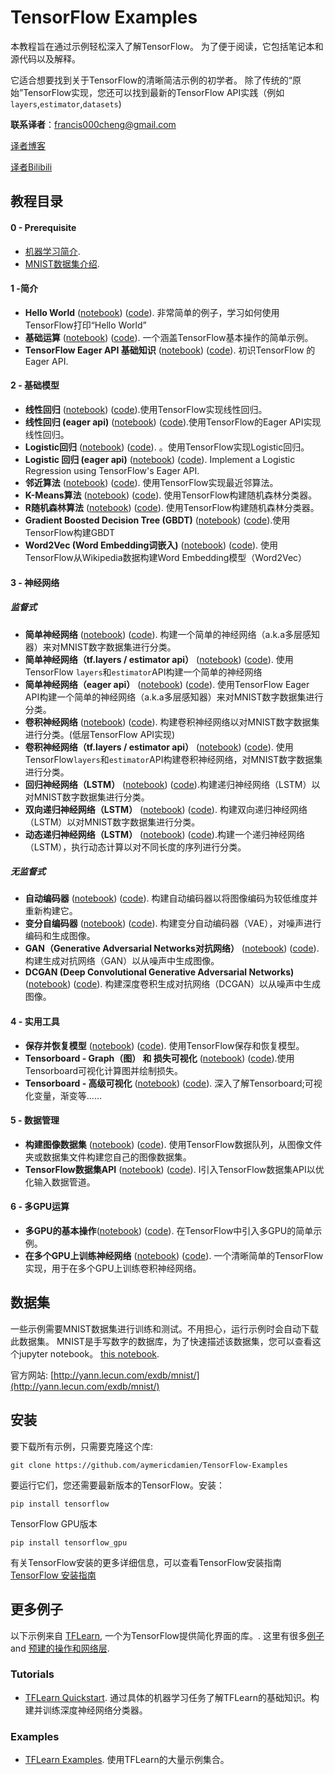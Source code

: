 # TensorFlow Examples

本教程旨在通过示例轻松深入了解TensorFlow。 为了便于阅读，它包括笔记本和源代码以及解释。

它适合想要找到关于TensorFlow的清晰简洁示例的初学者。 除了传统的“原始”TensorFlow实现，您还可以找到最新的TensorFlow API实践（例如`layers`,`estimator`,`datasets`)

**联系译者**：francis000cheng@gmail.com

[译者博客](https://francis0cheng.github.io/)

[译者Bilibili](http://space.bilibili.com/150239294?)

## 教程目录

#### 0 - Prerequisite

- [机器学习简介](https://github.com/aymericdamien/TensorFlow-Examples/blob/master/notebooks/0_Prerequisite/ml_introduction.ipynb).
- [MNIST数据集介绍](https://github.com/aymericdamien/TensorFlow-Examples/blob/master/notebooks/0_Prerequisite/mnist_dataset_intro.ipynb).

#### 1 -简介

- **Hello World** ([notebook](https://github.com/aymericdamien/TensorFlow-Examples/blob/master/notebooks/1_Introduction/helloworld.ipynb)) ([code](https://github.com/aymericdamien/TensorFlow-Examples/blob/master/examples/1_Introduction/helloworld.py)). 非常简单的例子，学习如何使用TensorFlow打印“Hello World”
- **基础运算** ([notebook](https://github.com/aymericdamien/TensorFlow-Examples/blob/master/notebooks/1_Introduction/basic_operations.ipynb)) ([code](https://github.com/aymericdamien/TensorFlow-Examples/blob/master/examples/1_Introduction/basic_operations.py)). 一个涵盖TensorFlow基本操作的简单示例。
- **TensorFlow Eager API 基础知识** ([notebook](https://github.com/aymericdamien/TensorFlow-Examples/blob/master/notebooks/1_Introduction/basic_eager_api.ipynb)) ([code](https://github.com/aymericdamien/TensorFlow-Examples/blob/master/examples/1_Introduction/basic_eager_api.py)). 初识TensorFlow 的 Eager API.

#### 2 - 基础模型

- **线性回归** ([notebook](https://github.com/aymericdamien/TensorFlow-Examples/blob/master/notebooks/2_BasicModels/linear_regression.ipynb)) ([code](https://github.com/aymericdamien/TensorFlow-Examples/blob/master/examples/2_BasicModels/linear_regression.py)).使用TensorFlow实现线性回归。
- **线性回归 (eager api)** ([notebook](https://github.com/aymericdamien/TensorFlow-Examples/blob/master/notebooks/2_BasicModels/linear_regression_eager_api.ipynb)) ([code](https://github.com/aymericdamien/TensorFlow-Examples/blob/master/examples/2_BasicModels/linear_regression_eager_api.py)).使用TensorFlow的Eager API实现线性回归。
- **Logistic回归** ([notebook](https://github.com/aymericdamien/TensorFlow-Examples/blob/master/notebooks/2_BasicModels/logistic_regression.ipynb)) ([code](https://github.com/aymericdamien/TensorFlow-Examples/blob/master/examples/2_BasicModels/logistic_regression.py)). 。使用TensorFlow实现Logistic回归。
- **Logistic 回归 (eager api)** ([notebook](https://github.com/aymericdamien/TensorFlow-Examples/blob/master/notebooks/2_BasicModels/logistic_regression_eager_api.ipynb)) ([code](https://github.com/aymericdamien/TensorFlow-Examples/blob/master/examples/2_BasicModels/logistic_regression_eager_api.py)). Implement a Logistic Regression using TensorFlow's Eager API.
- **邻近算法** ([notebook](https://github.com/aymericdamien/TensorFlow-Examples/blob/master/notebooks/2_BasicModels/nearest_neighbor.ipynb)) ([code](https://github.com/aymericdamien/TensorFlow-Examples/blob/master/examples/2_BasicModels/nearest_neighbor.py)). 使用TensorFlow实现最近邻算法。
- **K-Means算法** ([notebook](https://github.com/aymericdamien/TensorFlow-Examples/blob/master/notebooks/2_BasicModels/kmeans.ipynb)) ([code](https://github.com/aymericdamien/TensorFlow-Examples/blob/master/examples/2_BasicModels/kmeans.py)). 使用TensorFlow构建随机森林分类器。
- **R随机森林算法** ([notebook](https://github.com/aymericdamien/TensorFlow-Examples/blob/master/notebooks/2_BasicModels/random_forest.ipynb)) ([code](https://github.com/aymericdamien/TensorFlow-Examples/blob/master/examples/2_BasicModels/random_forest.py)). 使用TensorFlow构建随机森林分类器。
- **Gradient Boosted Decision Tree (GBDT)** ([notebook](https://github.com/aymericdamien/TensorFlow-Examples/blob/master/notebooks/2_BasicModels/gradient_boosted_decision_tree.ipynb)) ([code](https://github.com/aymericdamien/TensorFlow-Examples/blob/master/examples/2_BasicModels/gradient_boosted_decision_tree.py)).使用TensorFlow构建GBDT
- **Word2Vec (Word Embedding词嵌入)** ([notebook](https://github.com/aymericdamien/TensorFlow-Examples/blob/master/notebooks/2_BasicModels/word2vec.ipynb)) ([code](https://github.com/aymericdamien/TensorFlow-Examples/blob/master/examples/2_BasicModels/word2vec.py)). 使用TensorFlow从Wikipedia数据构建Word Embedding模型（Word2Vec）

#### 3 - 神经网络

##### 监督式

- **简单神经网络** ([notebook](https://github.com/aymericdamien/TensorFlow-Examples/blob/master/notebooks/3_NeuralNetworks/neural_network_raw.ipynb)) ([code](https://github.com/aymericdamien/TensorFlow-Examples/blob/master/examples/3_NeuralNetworks/neural_network_raw.py)). 构建一个简单的神经网络（a.k.a多层感知器）来对MNIST数字数据集进行分类。
- **简单神经网络（tf.layers / estimator api）** ([notebook](https://github.com/aymericdamien/TensorFlow-Examples/blob/master/notebooks/3_NeuralNetworks/neural_network.ipynb)) ([code](https://github.com/aymericdamien/TensorFlow-Examples/blob/master/examples/3_NeuralNetworks/neural_network.py)). 使用TensorFlow `layers`和`estimator`API构建一个简单的神经网络
- **简单神经网络（eager api）** ([notebook](https://github.com/aymericdamien/TensorFlow-Examples/blob/master/notebooks/3_NeuralNetworks/neural_network_eager_api.ipynb)) ([code](https://github.com/aymericdamien/TensorFlow-Examples/blob/master/examples/3_NeuralNetworks/neural_network_eager_api.py)). 使用TensorFlow Eager API构建一个简单的神经网络（a.k.a多层感知器）来对MNIST数字数据集进行分类。
- **卷积神经网络** ([notebook](https://github.com/aymericdamien/TensorFlow-Examples/blob/master/notebooks/3_NeuralNetworks/convolutional_network_raw.ipynb)) ([code](https://github.com/aymericdamien/TensorFlow-Examples/blob/master/examples/3_NeuralNetworks/convolutional_network_raw.py)). 构建卷积神经网络以对MNIST数字数据集进行分类。(低层TensorFlow API实现)
- **卷积神经网络（tf.layers / estimator api）** ([notebook](https://github.com/aymericdamien/TensorFlow-Examples/blob/master/notebooks/3_NeuralNetworks/convolutional_network.ipynb)) ([code](https://github.com/aymericdamien/TensorFlow-Examples/blob/master/examples/3_NeuralNetworks/convolutional_network.py)). 使用TensorFlow`layers`和`estimator`API构建卷积神经网络，对MNIST数字数据集进行分类。
- **回归神经网络（LSTM）** ([notebook](https://github.com/aymericdamien/TensorFlow-Examples/blob/master/notebooks/3_NeuralNetworks/recurrent_network.ipynb)) ([code](https://github.com/aymericdamien/TensorFlow-Examples/blob/master/examples/3_NeuralNetworks/recurrent_network.py)).构建递归神经网络（LSTM）以对MNIST数字数据集进行分类。
- **双向递归神经网络（LSTM）** ([notebook](https://github.com/aymericdamien/TensorFlow-Examples/blob/master/notebooks/3_NeuralNetworks/bidirectional_rnn.ipynb)) ([code](https://github.com/aymericdamien/TensorFlow-Examples/blob/master/examples/3_NeuralNetworks/bidirectional_rnn.py)). 构建双向递归神经网络（LSTM）以对MNIST数字数据集进行分类。
- **动态递归神经网络（LSTM）** ([notebook](https://github.com/aymericdamien/TensorFlow-Examples/blob/master/notebooks/3_NeuralNetworks/dynamic_rnn.ipynb)) ([code](https://github.com/aymericdamien/TensorFlow-Examples/blob/master/examples/3_NeuralNetworks/dynamic_rnn.py)).构建一个递归神经网络（LSTM），执行动态计算以对不同长度的序列进行分类。

##### 无监督式

- **自动编码器** ([notebook](https://github.com/aymericdamien/TensorFlow-Examples/blob/master/notebooks/3_NeuralNetworks/autoencoder.ipynb)) ([code](https://github.com/aymericdamien/TensorFlow-Examples/blob/master/examples/3_NeuralNetworks/autoencoder.py)). 构建自动编码器以将图像编码为较低维度并重新构建它。
- **变分自编码器** ([notebook](https://github.com/aymericdamien/TensorFlow-Examples/blob/master/notebooks/3_NeuralNetworks/variational_autoencoder.ipynb)) ([code](https://github.com/aymericdamien/TensorFlow-Examples/blob/master/examples/3_NeuralNetworks/variational_autoencoder.py)). 构建变分自动编码器（VAE），对噪声进行编码和生成图像。
- **GAN（Generative Adversarial Networks对抗网络）** ([notebook](https://github.com/aymericdamien/TensorFlow-Examples/blob/master/notebooks/3_NeuralNetworks/gan.ipynb)) ([code](https://github.com/aymericdamien/TensorFlow-Examples/blob/master/examples/3_NeuralNetworks/gan.py)). 构建生成对抗网络（GAN）以从噪声中生成图像。
- **DCGAN (Deep Convolutional Generative Adversarial Networks)** ([notebook](https://github.com/aymericdamien/TensorFlow-Examples/blob/master/notebooks/3_NeuralNetworks/dcgan.ipynb)) ([code](https://github.com/aymericdamien/TensorFlow-Examples/blob/master/examples/3_NeuralNetworks/dcgan.py)). 构建深度卷积生成对抗网络（DCGAN）以从噪声中生成图像。

#### 4 - 实用工具

- **保存并恢复模型** ([notebook](https://github.com/aymericdamien/TensorFlow-Examples/blob/master/notebooks/4_Utils/save_restore_model.ipynb)) ([code](https://github.com/aymericdamien/TensorFlow-Examples/blob/master/examples/4_Utils/save_restore_model.py)). 使用TensorFlow保存和恢复模型。
- **Tensorboard - Graph（图） 和 损失可视化** ([notebook](https://github.com/aymericdamien/TensorFlow-Examples/blob/master/notebooks/4_Utils/tensorboard_basic.ipynb)) ([code](https://github.com/aymericdamien/TensorFlow-Examples/blob/master/examples/4_Utils/tensorboard_basic.py)).使用Tensorboard可视化计算图并绘制损失。
- **Tensorboard - 高级可视化** ([notebook](https://github.com/aymericdamien/TensorFlow-Examples/blob/master/notebooks/4_Utils/tensorboard_advanced.ipynb)) ([code](https://github.com/aymericdamien/TensorFlow-Examples/blob/master/examples/4_Utils/tensorboard_advanced.py)). 深入了解Tensorboard;可视化变量，渐变等......

#### 5 - 数据管理

- **构建图像数据集** ([notebook](https://github.com/aymericdamien/TensorFlow-Examples/blob/master/notebooks/5_DataManagement/build_an_image_dataset.ipynb)) ([code](https://github.com/aymericdamien/TensorFlow-Examples/blob/master/examples/5_DataManagement/build_an_image_dataset.py)). 使用TensorFlow数据队列，从图像文件夹或数据集文件构建您自己的图像数据集。
- **TensorFlow数据集API** ([notebook](https://github.com/aymericdamien/TensorFlow-Examples/blob/master/notebooks/5_DataManagement/tensorflow_dataset_api.ipynb)) ([code](https://github.com/aymericdamien/TensorFlow-Examples/blob/master/examples/5_DataManagement/tensorflow_dataset_api.py)). I引入TensorFlow数据集API以优化输入数据管道。

#### 6 - 多GPU运算

- **多GPU的基本操作**([notebook](https://github.com/aymericdamien/TensorFlow-Examples/blob/master/notebooks/6_MultiGPU/multigpu_basics.ipynb)) ([code](https://github.com/aymericdamien/TensorFlow-Examples/blob/master/examples/6_MultiGPU/multigpu_basics.py)). 在TensorFlow中引入多GPU的简单示例。
- **在多个GPU上训练神经网络** ([notebook](https://github.com/aymericdamien/TensorFlow-Examples/blob/master/notebooks/6_MultiGPU/multigpu_cnn.ipynb)) ([code](https://github.com/aymericdamien/TensorFlow-Examples/blob/master/examples/6_MultiGPU/multigpu_cnn.py)). 一个清晰简单的TensorFlow实现，用于在多个GPU上训练卷积神经网络。

## 数据集

一些示例需要MNIST数据集进行训练和测试。不用担心，运行示例时会自动下载此数据集。
MNIST是手写数字的数据库，为了快速描述该数据集，您可以查看这个jupyter notebook。 [this notebook](https://github.com/aymericdamien/TensorFlow-Examples/blob/master/notebooks/0_Prerequisite/mnist_dataset_intro.ipynb).

官方网站: [http://yann.lecun.com/exdb/mnist/](http://yann.lecun.com/exdb/mnist/)

## 安装

要下载所有示例，只需要克隆这个库:

```
git clone https://github.com/aymericdamien/TensorFlow-Examples
```

要运行它们，您还需要最新版本的TensorFlow。安装：

```
pip install tensorflow
```

TensorFlow GPU版本

```
pip install tensorflow_gpu
```

有关TensorFlow安装的更多详细信息，可以查看TensorFlow安装指南 [TensorFlow 安装指南](https://www.tensorflow.org/install/)

## 更多例子

以下示例来自 [TFLearn](https://github.com/tflearn/tflearn), 一个为TensorFlow提供简化界面的库。. 这里有很多[例子](https://github.com/tflearn/tflearn/tree/master/examples) and [预建的操作和网络层](http://tflearn.org/doc_index/#api).

### Tutorials

- [TFLearn Quickstart](https://github.com/tflearn/tflearn/blob/master/tutorials/intro/quickstart.md). 通过具体的机器学习任务了解TFLearn的基础知识。构建并训练深度神经网络分类器。

### Examples

- [TFLearn Examples](https://github.com/tflearn/tflearn/blob/master/examples). 使用TFLearn的大量示例集合。